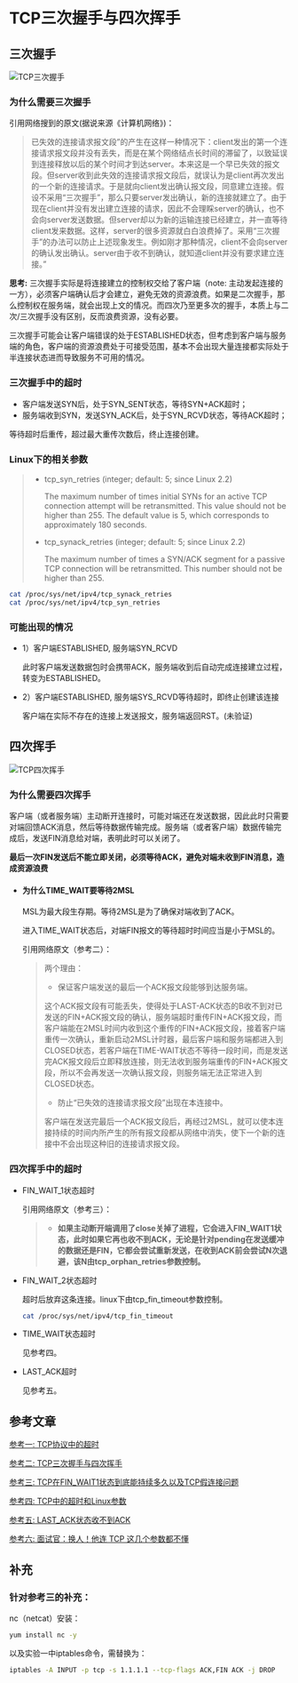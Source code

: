 # TCP三次握手与四次挥手

## 三次握手

![TCP三次握手](../imgs/TCP三次握手.jpg)

### 为什么需要三次握手

 引用网络搜到的原文(据说来源《计算机网络》)：

> 已失效的连接请求报文段”的产生在这样一种情况下：client发出的第一个连接请求报文段并没有丢失，而是在某个网络结点长时间的滞留了，以致延误到连接释放以后的某个时间才到达server。本来这是一个早已失效的报文段。但server收到此失效的连接请求报文段后，就误认为是client再次发出的一个新的连接请求。于是就向client发出确认报文段，同意建立连接。假设不采用“三次握手”，那么只要server发出确认，新的连接就建立了。由于现在client并没有发出建立连接的请求，因此不会理睬server的确认，也不会向server发送数据。但server却以为新的运输连接已经建立，并一直等待client发来数据。这样，server的很多资源就白白浪费掉了。采用“三次握手”的办法可以防止上述现象发生。例如刚才那种情况，client不会向server的确认发出确认。server由于收不到确认，就知道client并没有要求建立连接。”

**思考:** 三次握手实际是将连接建立的控制权交给了客户端（note: 主动发起连接的一方），必须客户端确认后才会建立，避免无效的资源浪费。如果是二次握手，那么控制权在服务端，就会出现上文的情况。而四次乃至更多次的握手，本质上与二次/三次握手没有区别，反而浪费资源，没有必要。

​	三次握手可能会让客户端错误的处于ESTABLISHED状态，但考虑到客户端与服务端的角色，客户端的资源浪费处于可接受范围，基本不会出现大量连接都实际处于半连接状态进而导致服务不可用的情况。

### 三次握手中的超时

* 客户端发送SYN后，处于SYN_SENT状态，等待SYN+ACK超时；
* 服务端收到SYN，发送SYN_ACK后，处于SYN_RCVD状态，等待ACK超时；

等待超时后重传，超过最大重传次数后，终止连接创建。

### Linux下的相关参数

> - tcp_syn_retries (integer; default: 5; since Linux 2.2)
>
>   The maximum number of times initial SYNs for an active TCP connection attempt will be retransmitted. This value should not be higher than 255. The default value is 5, which corresponds to approximately 180 seconds.
>
> - tcp_synack_retries (integer; default: 5; since Linux 2.2)
>
>   The maximum number of times a SYN/ACK segment for a passive TCP connection will be retransmitted. This number should not be higher than 255.

```bash
cat /proc/sys/net/ipv4/tcp_synack_retries
cat /proc/sys/net/ipv4/tcp_syn_retries
```

### 可能出现的情况

* 1）客户端ESTABLISHED, 服务端SYN_RCVD

  此时客户端发送数据包时会携带ACK，服务端收到后自动完成连接建立过程，转变为ESTABLISHED。

* 2）客户端ESTABLISHED, 服务端SYS_RCVD等待超时，即终止创建该连接

  客户端在实际不存在的连接上发送报文，服务端返回RST。(未验证)

## 四次挥手

![TCP四次挥手](../imgs/TCP四次挥手.jpg)

### 为什么需要四次挥手

客户端（或者服务端）主动断开连接时，可能对端还在发送数据，因此此时只需要对端回馈ACK消息，然后等待数据传输完成。服务端（或者客户端）数据传输完成后，发送FIN消息给对端，表明此时可以关闭了。

**最后一次FIN发送后不能立即关闭，必须等待ACK，避免对端未收到FIN消息，造成资源浪费**

* #### 为什么TIME_WAIT要等待2MSL

  MSL为最大段生存期。等待2MSL是为了确保对端收到了ACK。

  进入TIME_WAIT状态后，对端FIN报文的等待超时时间应当是小于MSL的。

  引用网络原文（参考二）：

  > 两个理由：
  >
  > - 保证客户端发送的最后一个ACK报文段能够到达服务端。
  >
  > 这个ACK报文段有可能丢失，使得处于LAST-ACK状态的B收不到对已发送的FIN+ACK报文段的确认，服务端超时重传FIN+ACK报文段，而客户端能在2MSL时间内收到这个重传的FIN+ACK报文段，接着客户端重传一次确认，重新启动2MSL计时器，最后客户端和服务端都进入到CLOSED状态，若客户端在TIME-WAIT状态不等待一段时间，而是发送完ACK报文段后立即释放连接，则无法收到服务端重传的FIN+ACK报文段，所以不会再发送一次确认报文段，则服务端无法正常进入到CLOSED状态。
  >
  > - 防止“已失效的连接请求报文段”出现在本连接中。
  >
  > 客户端在发送完最后一个ACK报文段后，再经过2MSL，就可以使本连接持续的时间内所产生的所有报文段都从网络中消失，使下一个新的连接中不会出现这种旧的连接请求报文段。

### 四次挥手中的超时

* FIN_WAIT_1状态超时

  引用网络原文（参考三）：

  > - **如果主动断开端调用了close关掉了进程，它会进入FIN_WAIT1状态，此时如果它再也收不到ACK，无论是针对pending在发送缓冲的数据还是FIN，它都会尝试重新发送，在收到ACK前会尝试N次退避，该N由tcp_orphan_retries参数控制。**

* FIN_WAIT_2状态超时

  超时后放弃这条连接。linux下由tcp_fin_timeout参数控制。

  ```bash
  cat /proc/sys/net/ipv4/tcp_fin_timeout
  ```

* TIME_WAIT状态超时

  见参考四。

* LAST_ACK超时

  见参考五。

## 参考文章

[参考一: TCP协议中的超时](http://blog.qiusuo.im/blog/2014/03/19/tcp-timeout/)

[参考二: TCP三次握手与四次挥手](https://zhuanlan.zhihu.com/p/86426969)

[参考三: TCP在FIN_WAIT1状态到底能持续多久以及TCP假连接问题](https://blog.csdn.net/dog250/article/details/81697403)

[参考四: TCP中的超时和Linux参数](http://blog.qiusuo.im/blog/2014/03/19/tcp-timeout/)

[参考五: LAST_ACK状态收不到ACK](https://www.zhihu.com/question/27564314)

[参考六: 面试官：换人！他连 TCP 这几个参数都不懂](https://zhuanlan.zhihu.com/p/146752547)

## 补充

### 针对参考三的补充：

nc（netcat）安装：

```bash
yum install nc -y
```

以及实验一中iptables命令，需替换为：

```bash
iptables -A INPUT -p tcp -s 1.1.1.1 --tcp-flags ACK,FIN ACK -j DROP
```

